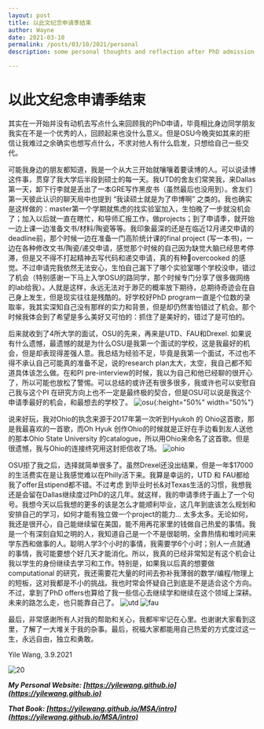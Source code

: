 ```yaml
---
layout: post
title: 以此文纪念申请季结束
author: Wayne
date: 2021-03-10
permalink: /posts/03/10/2021/personal
description: some personal thoughts and reflection after PhD admission

---
```


# 以此文纪念申请季结束

其实在一开始并没有动机去写点什么来回顾我的PhD申请，毕竟相比身边同学朋友我实在不是一个优秀的人，回顾起来也没什么意义。但是OSU今晚突如其来的拒信让我难过之余确实也想写点什么，不求对他人有什么启发，只想给自己一些交代。

可能我身边的朋友都知道，我是一个从大三开始就嚷嚷着要读博的人。可以说读博这件事，贯穿了我大学后半段到硕士的每一天。我UTD的舍友们常笑我，来Dallas第一天，卸下行李就是丢出了一本GRE写作黑皮书（虽然最后也没用到）。舍友们第一天彼此认识的聊天局中也提到 “我读硕士就是为了申博啊” 之类的。我也确实是这样做的：master第一个学期就焦虑的找实验室加入，生怕晚了一步就没机会了；加入以后就一直在瞎忙，和导师汇报工作，做projects；到了申请季，就开始一边上课一边准备文书/材料/陶瓷等等。我印象最深的还是在临近12月递交申请的deadline前，那个时候一边在准备一门高阶统计课的final project (写一本书)，一边在各种修改文书/陶瓷/递交申请，感觉那个时候的自己因为缺觉大脑已经思考停滞，但是又不得不打起精神去写代码和递交申请，真的有种🧠overcooked 的感觉。不过申请完我依然无法安心，生怕自己漏下了哪个实验室哪个学校没申，错过了机会（特别感谢一下马上入学OSU的路同学，那个时候专门分享了很多做网络的lab给我）。人就是这样，永远无法对于渺茫的概率放下期待，总期待奇迹会在自己身上发生，但是现实往往是残酷的。好学校好PhD program一直是个位数的录取率，我其实深知自己没有那样的实力和背景，但是却仍然害怕错过了机会。那个时候我体会到了希望是多么美好又可怕的：抓住了是美好的，错过了是可怕的。

后来就收到了4所大学的面试，OSU的先来，再来是UTD、FAU和Drexel. 如果说有什么遗憾，最遗憾的就是为什么OSU是我第一个面试的学校，这是我最好的机会，但是却表现得差强人意。我总结为经验不足，毕竟是我第一个面试，不过也不得不承认自己可能真的准备不足，说的research plan太大，太空，我自己都不知道具体该怎么做。在和PI pre-interview的时候，我以为自己和他已经聊的很开心了，所以可能也放松了警惕。可以总结的或许还有很多很多，我或许也可以安慰自己我与这个PI 在研究方向上也不一定是最终极的契合，但是OSU可以说是我这个申请季最好的机会，和最想去的学校了。
![osu](https://user-images.githubusercontent.com/37648360/110594784-da95b100-8142-11eb-8aec-313c2b007701.jpg){:height="50%" width="50%"}

说来好玩，我对Ohio的执念来源于2017年第一次听到Hyukoh 的 Ohio这首歌，那是我最喜欢的一首歌，而Oh Hyuk 创作Ohio的时候就是正好在手边看到友人送他的那本Ohio State University 的catalogue，所以用Ohio来命名了这首歌。但是很遗憾，我与Ohio的连接终究用这封拒信收了场。
![ohio](https://user-images.githubusercontent.com/37648360/110594857-ebdebd80-8142-11eb-91b5-db729c89e832.png)

OSU拒了我之后，选择就简单很多了。虽然Drexel还没出结果，但是一年$17000的生活费实在是让我感觉难以在Philly活下来。我算是幸运的，UTD 和 FAU都给我了offer且stipend都不错。不过考虑
到毕业时长&对Texas生活的习惯，我想我还是会留在Dallas继续度过PhD的这几年。就这样，我的申请季终于画上了一个句号。我想今天以后我想的更多的该是怎么才能顺利毕业，这几年到底该怎么规划和安排自己的学习，如何才能有独立做一个project的能力... 太多太多。无论如何，我还是很开心，自己能继续留在美国，能不用再花家里的钱做自己热爱的事情。我是一个有深刻自知之明的人，我知道自己是一个不是很聪明，全靠热情和堆时间来学东西和做事的人。聪明人学3个小时的事情，我需要学6个小时；别人一点就通的事情，我可能要想个好几天才能消化。所以，我真的已经非常知足有这个机会让我以学生的身份继续去学习和工作。特别是，如果我以后真的想要做computational 的研究，我还需要花大量的时间去弥补我薄弱的数学/编程/物理上的短板，这对我都是不小的挑战。我也时常会怀疑自己到底是不是适合这个方向。不过，拿到了PhD offers也算给了我一些信心去继续学和继续在这个领域上深耕。未来的路怎么走，也只能靠自己了。
![utd](https://user-images.githubusercontent.com/37648360/110594868-f0a37180-8142-11eb-8444-8ef4d2d2fd18.png)
![fau](https://user-images.githubusercontent.com/37648360/110594869-f13c0800-8142-11eb-9d64-bec7e63c4696.png)

最后，非常感谢所有人对我的帮助和关心，我都牢牢记在心里。也谢谢大家看到这里，了解了一大堆关于我的杂事。最后，祝福大家都能用自己热爱的方式度过这一生，永远自由，独立和勇敢。

Yile Wang, 3.9.2021 <br>

![20](https://user-images.githubusercontent.com/37648360/110594629-a9b57c00-8142-11eb-86a8-059ed081f012.jpg)

***My Personal Website: [https://yilewang.github.io](https://yilewang.github.io)***

***That Book: [https://yilewang.github.io/MSA/intro](https://yilewang.github.io/MSA/intro)***
